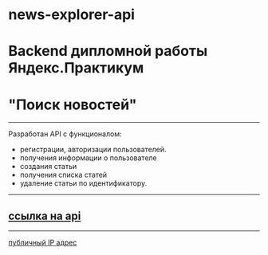 # news-explorer-api

# Backend дипломной работы Яндекс.Практикум
# "Поиск новостей"

******************
Разработан API с функционалом: 

 - регистрации, авторизации пользователей.
 - получения информации о пользователе
 - создания статьи
 - получения списка статей
 - удаление статьи по идентификатору.

***********
## [ссылка на api](https://api.olganews.students.nomoredomains.rocks)

************
[публичный IP адрес](84.201.179.201)




